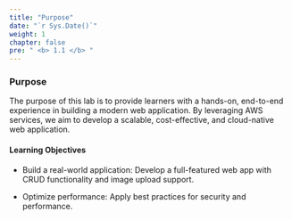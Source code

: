 ```yaml
---
title: "Purpose"
date: "`r Sys.Date()`"
weight: 1
chapter: false
pre: " <b> 1.1 </b> "
---
```


### Purpose

The purpose of this lab is to provide learners with a hands-on, end-to-end experience in building a modern web application. By leveraging AWS services, we aim to develop a scalable, cost-effective, and cloud-native web application.

#### Learning Objectives

- Build a real-world application: Develop a full-featured web app with CRUD functionality and image upload support.

- Optimize performance: Apply best practices for security and performance.

